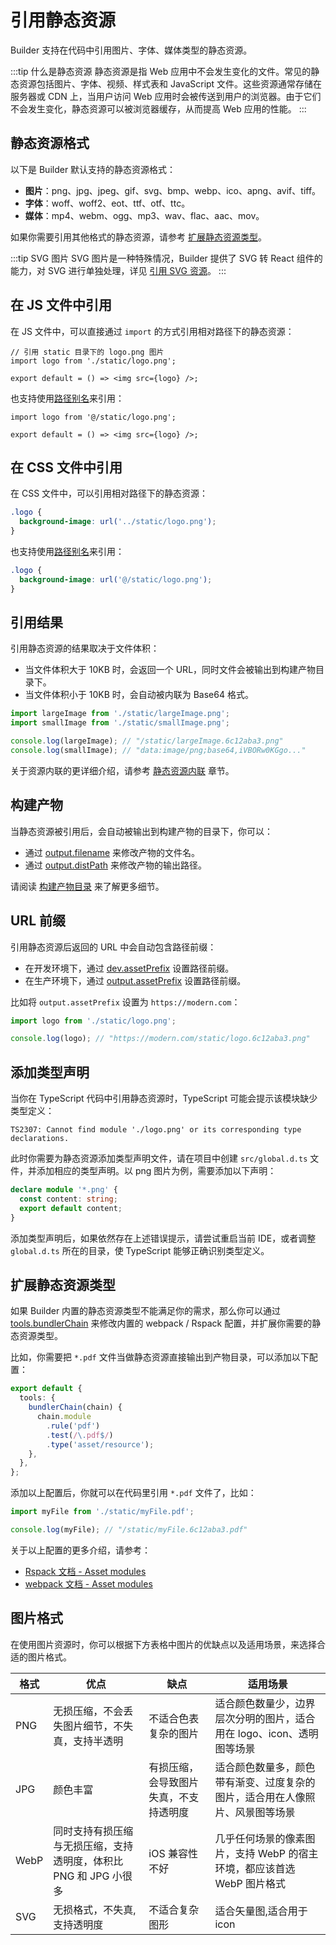 # 引用静态资源

Builder 支持在代码中引用图片、字体、媒体类型的静态资源。

:::tip 什么是静态资源
静态资源是指 Web 应用中不会发生变化的文件。常见的静态资源包括图片、字体、视频、样式表和 JavaScript 文件。这些资源通常存储在服务器或 CDN 上，当用户访问 Web 应用时会被传送到用户的浏览器。由于它们不会发生变化，静态资源可以被浏览器缓存，从而提高 Web 应用的性能。
:::

## 静态资源格式

以下是 Builder 默认支持的静态资源格式：

- **图片**：png、jpg、jpeg、gif、svg、bmp、webp、ico、apng、avif、tiff。
- **字体**：woff、woff2、eot、ttf、otf、ttc。
- **媒体**：mp4、webm、ogg、mp3、wav、flac、aac、mov。

如果你需要引用其他格式的静态资源，请参考 [扩展静态资源类型](#扩展静态资源类型)。

:::tip SVG 图片
SVG 图片是一种特殊情况，Builder 提供了 SVG 转 React 组件的能力，对 SVG 进行单独处理，详见 [引用 SVG 资源](/guide/basic/svg-assets.html)。
:::

## 在 JS 文件中引用

在 JS 文件中，可以直接通过 `import` 的方式引用相对路径下的静态资源：

```tsx
// 引用 static 目录下的 logo.png 图片
import logo from './static/logo.png';

export default = () => <img src={logo} />;
```

也支持使用[路径别名](/guide/advanced/alias.html)来引用：

```tsx
import logo from '@/static/logo.png';

export default = () => <img src={logo} />;
```

## 在 CSS 文件中引用

在 CSS 文件中，可以引用相对路径下的静态资源：

```css
.logo {
  background-image: url('../static/logo.png');
}
```

也支持使用[路径别名](/guide/advanced/alias.html)来引用：

```css
.logo {
  background-image: url('@/static/logo.png');
}
```

## 引用结果

引用静态资源的结果取决于文件体积：

- 当文件体积大于 10KB 时，会返回一个 URL，同时文件会被输出到构建产物目录下。
- 当文件体积小于 10KB 时，会自动被内联为 Base64 格式。

```js
import largeImage from './static/largeImage.png';
import smallImage from './static/smallImage.png';

console.log(largeImage); // "/static/largeImage.6c12aba3.png"
console.log(smallImage); // "data:image/png;base64,iVBORw0KGgo..."
```

关于资源内联的更详细介绍，请参考 [静态资源内联](/guide/optimization/inline-assets.html) 章节。

## 构建产物

当静态资源被引用后，会自动被输出到构建产物的目录下，你可以：

- 通过 [output.filename](/api/config-output.html#outputfilename) 来修改产物的文件名。
- 通过 [output.distPath](/api/config-output.html#outputdistpath) 来修改产物的输出路径。

请阅读 [构建产物目录](/guide/basic/output-files.html) 来了解更多细节。

## URL 前缀

引用静态资源后返回的 URL 中会自动包含路径前缀：

- 在开发环境下，通过 [dev.assetPrefix](/api/config-dev.html#devassetprefix) 设置路径前缀。
- 在生产环境下，通过 [output.assetPrefix](/api/config-output.html#outputassetprefix) 设置路径前缀。

比如将 `output.assetPrefix` 设置为 `https://modern.com`：

```js
import logo from './static/logo.png';

console.log(logo); // "https://modern.com/static/logo.6c12aba3.png"
```

## 添加类型声明

当你在 TypeScript 代码中引用静态资源时，TypeScript 可能会提示该模块缺少类型定义：

```
TS2307: Cannot find module './logo.png' or its corresponding type declarations.
```

此时你需要为静态资源添加类型声明文件，请在项目中创建 `src/global.d.ts` 文件，并添加相应的类型声明。以 png 图片为例，需要添加以下声明：

```ts title="src/global.d.ts"
declare module '*.png' {
  const content: string;
  export default content;
}
```

添加类型声明后，如果依然存在上述错误提示，请尝试重启当前 IDE，或者调整 `global.d.ts` 所在的目录，使 TypeScript 能够正确识别类型定义。

## 扩展静态资源类型

如果 Builder 内置的静态资源类型不能满足你的需求，那么你可以通过 [tools.bundlerChain](/api/config-tools.html#toolsbundlerchain) 来修改内置的 webpack / Rspack 配置，并扩展你需要的静态资源类型。

比如，你需要把 `*.pdf` 文件当做静态资源直接输出到产物目录，可以添加以下配置：

```ts
export default {
  tools: {
    bundlerChain(chain) {
      chain.module
        .rule('pdf')
        .test(/\.pdf$/)
        .type('asset/resource');
    },
  },
};
```

添加以上配置后，你就可以在代码里引用 `*.pdf` 文件了，比如：

```js
import myFile from './static/myFile.pdf';

console.log(myFile); // "/static/myFile.6c12aba3.pdf"
```

关于以上配置的更多介绍，请参考：

- [Rspack 文档 - Asset modules](https://www.rspack.dev/guide/asset-module.html#asset-modules)
- [webpack 文档 - Asset modules](https://webpack.js.org/guides/asset-modules/)

## 图片格式

在使用图片资源时，你可以根据下方表格中图片的优缺点以及适用场景，来选择合适的图片格式。

| 格式 | 优点                                                             | 缺点                                   | 适用场景                                                                     |
| ---- | ---------------------------------------------------------------- | -------------------------------------- | ---------------------------------------------------------------------------- |
| PNG  | 无损压缩，不会丢失图片细节，不失真，支持半透明                   | 不适合色表复杂的图片                   | 适合颜色数量少，边界层次分明的图片，适合用在 logo、icon、透明图等场景        |
| JPG  | 颜色丰富                                                         | 有损压缩，会导致图片失真，不支持透明度 | 适合颜色数量多，颜色带有渐变、过度复杂的图片，适合用在人像照片、风景图等场景 |
| WebP | 同时支持有损压缩与无损压缩，支持透明度，体积比 PNG 和 JPG 小很多 | iOS 兼容性不好                         | 几乎任何场景的像素图片，支持 WebP 的宿主环境，都应该首选 WebP 图片格式       |
| SVG  | 无损格式，不失真,支持透明度                                      | 不适合复杂图形                         | 适合矢量图,适合用于 icon                                                     |
